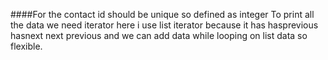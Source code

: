 ####For the contact id  should be unique so defined as integer
To print all the data we need iterator here i use list iterator because it has hasprevious hasnext next previous and we can add data while looping on list data so flexible.